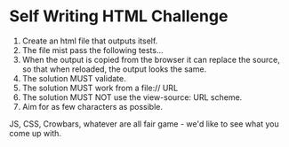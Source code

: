 Self Writing HTML Challenge
===========================

1. Create an html file that outputs itself.
2. The file mist pass the following tests...
  1. When the output is copied from the browser it can replace the source, so that when reloaded, the output looks the same.
  2. The solution MUST validate.
  3. The solution MUST work from a file:// URL
  4. The solution MUST NOT use the view-source: URL scheme.
3. Aim for as few characters as possible.

JS, CSS, Crowbars, whatever are all fair game - we'd like to see what you come up with.
